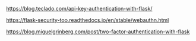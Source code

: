 https://blog.teclado.com/api-key-authentication-with-flask/

https://flask-security-too.readthedocs.io/en/stable/webauthn.html

https://blog.miguelgrinberg.com/post/two-factor-authentication-with-flask













